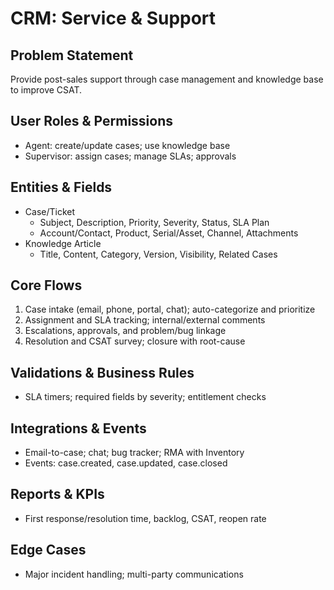 # CRM: Service & Support

## Problem Statement
Provide post-sales support through case management and knowledge base to improve CSAT.

## User Roles & Permissions
- Agent: create/update cases; use knowledge base
- Supervisor: assign cases; manage SLAs; approvals

## Entities & Fields
- Case/Ticket
  - Subject, Description, Priority, Severity, Status, SLA Plan
  - Account/Contact, Product, Serial/Asset, Channel, Attachments
- Knowledge Article
  - Title, Content, Category, Version, Visibility, Related Cases

## Core Flows
1. Case intake (email, phone, portal, chat); auto-categorize and prioritize
2. Assignment and SLA tracking; internal/external comments
3. Escalations, approvals, and problem/bug linkage
4. Resolution and CSAT survey; closure with root-cause

## Validations & Business Rules
- SLA timers; required fields by severity; entitlement checks

## Integrations & Events
- Email-to-case; chat; bug tracker; RMA with Inventory
- Events: case.created, case.updated, case.closed

## Reports & KPIs
- First response/resolution time, backlog, CSAT, reopen rate

## Edge Cases
- Major incident handling; multi-party communications
